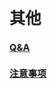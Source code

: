 # 其他

### [Q&A](https://www.gitbook.com/book/tanjiavr/training/edit#/edit/master/51-qanda.md?_k=umjvla)

### [注意事项](https://www.gitbook.com/book/tanjiavr/training/edit#/edit/master/52-zhu-yi-shi-xiang.md?_k=i5t3dh)



